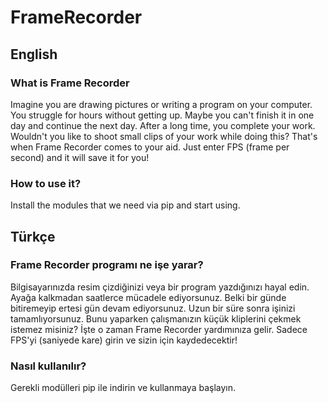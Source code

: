 # FrameRecorder
<h2>English</h2>
<h3> What is Frame Recorder </h3>
<p>Imagine you are drawing pictures or writing a program on your computer. You struggle for hours without getting up. Maybe you can't finish it in one day and continue the next day. After a long time, you complete your work. Wouldn't you like to shoot small clips of your work while doing this? That's when Frame Recorder comes to your aid. Just enter FPS (frame per second) and it will save it for you!</p>
<h3> How to use it? </h3>
<p>Install the modules that we need via pip and start using.</p>
<h2>Türkçe</h2>
<h3>Frame Recorder programı ne işe yarar?</h3>
<p>Bilgisayarınızda resim çizdiğinizi veya bir program yazdığınızı hayal edin. Ayağa kalkmadan saatlerce mücadele ediyorsunuz. Belki bir günde bitiremeyip ertesi gün devam ediyorsunuz. Uzun bir süre sonra işinizi tamamlıyorsunuz. Bunu yaparken çalışmanızın küçük kliplerini çekmek istemez misiniz? İşte o zaman Frame Recorder yardımınıza gelir. Sadece FPS'yi (saniyede kare) girin ve sizin için kaydedecektir!</p>
<h3>Nasıl kullanılır?</h3>
<p>Gerekli modülleri pip ile indirin ve kullanmaya başlayın.</p>
